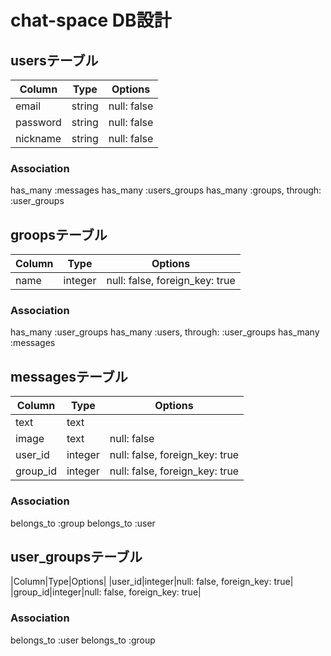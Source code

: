# chat-space DB設計
## usersテーブル
|Column|Type|Options|
|------|----|-------|
|email|string|null: false|
|password|string|null: false|
|nickname|string|null: false|
### Association
has_many :messages
has_many :users_groups
has_many :groups, through: :user_groups

## groopsテーブル
|Column|Type|Options|
|------|----|-------|
|name|integer|null: false, foreign_key: true|
### Association
has_many :user_groups
has_many :users, through: :user_groups
has_many :messages

## messagesテーブル
|Column|Type|Options|
|------|----|-------|
|text|text|
|image|text|null: false|
|user_id|integer|null: false, foreign_key: true|
|group_id|integer|null: false, foreign_key: true|
### Association
belongs_to :group
belongs_to :user

## user_groupsテーブル
|Column|Type|Options|
|user_id|integer|null: false, foreign_key: true|
|group_id|integer|null: false, foreign_key: true|

### Association
belongs_to :user
belongs_to :group




